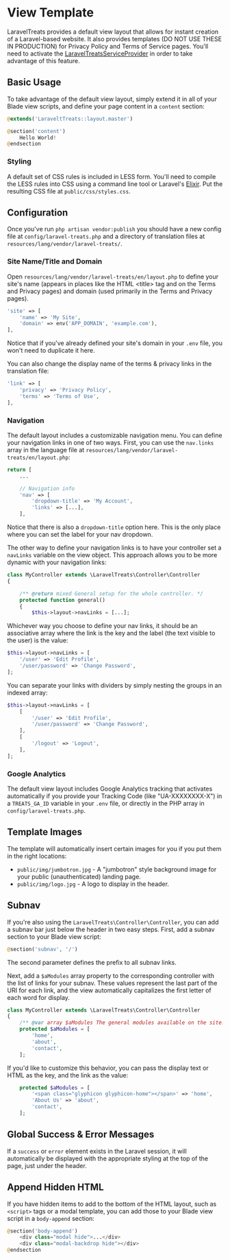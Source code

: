 # View Template

LaravelTreats provides a default view layout that allows for instant creation of
a Laravel-based website. It also provides templates (DO NOT USE THESE IN PRODUCTION)
for Privacy Policy and Terms of Service pages. You'll need to activate the
[LaravelTreatsServiceProvider](../) in order to take advantage of this feature.

## Basic Usage

To take advantage of the default view layout, simply extend it in all of your
Blade view scripts, and define your page content in a `content` section:

```php
@extends('LaraveltTreats::layout.master')

@section('content')
    Hello World!
@endsection
```

### Styling

A default set of CSS rules is included in LESS form. You'll need to compile the LESS
rules into CSS using a command line tool or Laravel's [Elixir](https://laravel.com/docs/master/elixir).
Put the resulting CSS file at `public/css/styles.css`.

## Configuration

Once you've run `php artisan vendor:publish` you should have a new config file at
`config/laravel-treats.php` and a directory of translation files at
`resources/lang/vendor/laravel-treats/`.

### Site Name/Title and Domain

Open `resources/lang/vendor/laravel-treats/en/layout.php` to define your site's
name (appears in places like the HTML &lt;title&gt; tag and on the Terms and Privacy pages)
and domain (used primarily in the Terms and Privacy pages).

```php
'site' => [
    'name' => 'My Site',
    'domain' => env('APP_DOMAIN', 'example.com'),
],
```

Notice that if you've already defined your site's domain in your `.env` file,
you won't need to duplicate it here.

You can also change the display name of the terms & privacy links in the translation file:

```php
'link' => [
    'privacy' => 'Privacy Policy',
    'terms' => 'Terms of Use',
],
```

### Navigation

The default layout includes a customizable navigation menu. You can define your
navigation links in one of two ways. First, you can use the `nav.links` array in
the language file at `resources/lang/vendor/laravel-treats/en/layout.php`:

```php
return [
    ...

    // Navigation info
    'nav' => [
        'dropdown-title' => 'My Account',
        'links' => [...],
    ],
```

Notice that there is also a `dropdown-title` option here. This is the only place
where you can set the label for your nav dropdown.

The other way to define your navigation links is to have your controller set a
`navLinks` variable on the view object. This approach allows you to be more dynamic
with your navigation links:

```php
class MyController extends \LaravelTreats\Controller\Controller
{

    /** @return mixed General setup for the whole controller. */
    protected function general()
    {
        $this->layout->navLinks = [...];
```

Whichever way you choose to define your nav links, it should be an associative
array where the link is the key and the label (the text visible to the user)
is the value:

```php
$this->layout->navLinks = [
    '/user' => 'Edit Profile',
    '/user/password' => 'Change Password',
];
```

You can separate your links with dividers by simply nesting the groups in an
indexed array:

```php
$this->layout->navLinks = [
    [
        '/user' => 'Edit Profile',
        '/user/password' => 'Change Password',
    ],
    [
        '/logout' => 'Logout',
    ],
];
```

### Google Analytics

The default view layout includes Google Analytics tracking that activates automatically
if you provide your Tracking Code (like "UA-XXXXXXXX-X") in a `TREATS_GA_ID` variable
in your `.env` file, or directly in the PHP array in `config/laravel-treats.php`.

## Template Images

The template will automatically insert certain images for you if you put them in
the right locations:

* `public/img/jumbotron.jpg` - A "jumbotron" style background image for your public
(unauthenticated) landing page.
* `public/img/logo.jpg` - A logo to display in the header.

## Subnav

If you're also using the `LaravelTreats\Controller\Controller`, you can add a subnav
bar just below the header in two easy steps. First, add a subnav section to your
Blade view script:

```php
@section('subnav', '/')
```

The second parameter defines the prefix to all subnav links.

Next, add a `$aModules` array property to the corresponding controller with the
list of links for your subnav. These values represent the last part of the URI
for each link, and the view automatically capitalizes the first letter of each word
for display.

```php
class MyController extends \LaravelTreats\Controller\Controller
{
    /** @var array $aModules The general modules available on the site. */
    protected $aModules = [
        'home',
        'about',
        'contact',
    ];
```

If you'd like to customize this behavior, you can pass the display text or HTML
as the key, and the link as the value:

```php
    protected $aModules = [
        '<span class="glyphicon glyphicon-home"></span>' => 'home',
        'About Us' => 'about',
        'contact',
    ];
```

## Global Success & Error Messages

If a `success` or `error` element exists in the Laravel session, it will automatically
be displayed with the appropriate styling at the top of the page, just under the header.

## Append Hidden HTML

If you have hidden items to add to the bottom of the HTML layout, such as `<script>`
tags or a modal template, you can add those to your Blade view script in a
`body-append` section:

```php
@section('body-append')
    <div class="modal hide">...</div>
    <div class="modal-backdrop hide"></div>
@endsection
```
